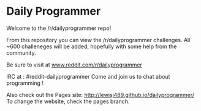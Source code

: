 Daily Programmer
=============

Welcome to the /r/dailyprogrammer repo! 

From this repository you can view the /r/dailyprogrammer challenges. All ~600 challeneges will be added, hopefully with some help from the community.

Be sure to visit at www.reddit.com/r/dailyprogrammer

IRC at : #reddit-dailyprogrammer
Come and join us to chat about programming !

Also check out the Pages site: http://lewisj489.github.io/dailyprogrammer/
To change the website, check the pages branch.

